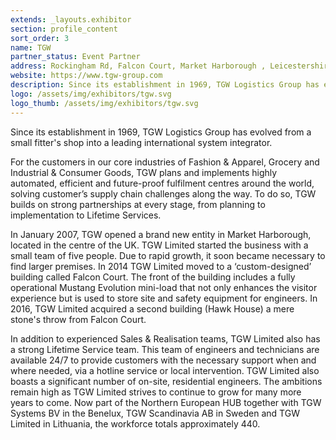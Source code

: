 ```yaml
---
extends: _layouts.exhibitor
section: profile_content
sort_order: 3
name: TGW
partner_status: Event Partner
address: Rockingham Rd, Falcon Court, Market Harborough , Leicestershire LE16 7FQ, GB
website: https://www.tgw-group.com
description: Since its establishment in 1969, TGW Logistics Group has evolved from a small fitter's shop into a leading international system integrator. 
logo: /assets/img/exhibitors/tgw.svg
logo_thumb: /assets/img/exhibitors/tgw.svg
---
```


Since its establishment in 1969, TGW Logistics Group has evolved from a small fitter's shop into a leading international system integrator. 

For the customers in our core industries of Fashion & Apparel, Grocery and Industrial & Consumer Goods, TGW plans and implements highly automated, efficient and future-proof fulfilment centres around the world, solving customer’s supply chain challenges along the way. To do so, TGW builds on strong partnerships at every stage, from planning to implementation to Lifetime Services.

In January 2007, TGW opened a brand new entity in Market Harborough, located in the centre of the UK. TGW Limited started the business with a small team of five people. Due to rapid growth, it soon became necessary to find larger premises.  In 2014 TGW Limited moved to a ‘custom-designed’ building called Falcon Court. The front of the building includes a fully operational Mustang Evolution mini-load that not only enhances the visitor experience but is used to store site and safety equipment for engineers. In 2016, TGW Limited acquired a second building (Hawk House) a mere stone's throw from Falcon Court.
 
In addition to experienced Sales & Realisation teams, TGW Limited also has a strong Lifetime Service team. This team of engineers and technicians are available 24/7 to provide customers with the necessary support when and where needed, via a hotline service or local intervention. TGW Limited also boasts a significant number of on-site, residential engineers. The ambitions remain high as TGW Limited strives to continue to grow for many more years to come. Now part of the Northern European HUB together with TGW Systems BV in the Benelux, TGW Scandinavia AB in Sweden and TGW Limited in Lithuania, the workforce totals approximately 440.